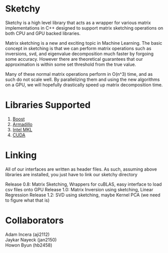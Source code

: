# Sketchy

Sketchy is a high level library that acts as a wrapper for various
matrix implementations in C++ designed to support matrix sketching operations
on both CPU and GPU backed libraries.

Matrix sketching is a new and exciting topic in Machine Learning. The basic concept in sketching is that we can perform matrix operations such as inversions, svd, and eigenvalue decomposition much faster by forgoing some accuracy. However there are theoretical guarantees that our approximation is within some set threshold from the true value.

Many of these normal matrix operations perform in O(n^3) time, and as such do not scale well. By parallelizing them and using the new algorithms on a GPU, we will hopefully drastically speed up matrix decomposition time. 

# Libraries Supported
1. [Boost](http://www.boost.org/doc/libs/1_60_0/libs/numeric/ublas/doc/)
2. [Armadillo](http://arma.sourceforge.net/docs.html)
3. [Intel MKL](https://software.intel.com/en-us/intel-mkl)
4. [CUDA](http://docs.nvidia.com/cuda/nvblas/)

# Linking
All of our interfaces are written as header files. As such, assuming
above libraries are installed, you just have to link our sketchy directory 

Release 0.8: Matrix Sketching, Wrappers for cuBLAS, easy interface to load csv files onto GPU
Release 1.0: Matrix Inversion using sketching, Linear Regression
Release 1.2: SVD using sketching, maybe Kernel PCA (we need to figure what that is)

# Collaborators
Adam Incera (aji2112) </br>
Jaykar Nayeck (jan2150) </br>
Howon Byun (hb2458) </br>